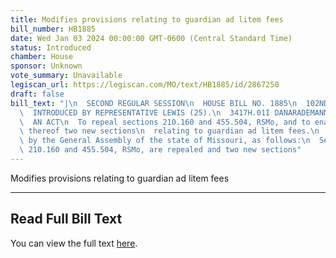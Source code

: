 ```yaml
---
title: Modifies provisions relating to guardian ad litem fees
bill_number: HB1885
date: Wed Jan 03 2024 00:00:00 GMT-0600 (Central Standard Time)
status: Introduced
chamber: House
sponsor: Unknown
vote_summary: Unavailable
legiscan_url: https://legiscan.com/MO/text/HB1885/id/2867250
draft: false
bill_text: "|\n  SECOND REGULAR SESSION\n  HOUSE BILL NO. 1885\n  102ND GENERAL ASSEMBLY\n\
  \  INTRODUCED BY REPRESENTATIVE LEWIS (25).\n  3417H.01I DANARADEMANMILLER,ChiefClerk\n\
  \  AN ACT\n  To repeal sections 210.160 and 455.504, RSMo, and to enact in lieu\
  \ thereof two new sections\n  relating to guardian ad litem fees.\n  Be it enacted\
  \ by the General Assembly of the state of Missouri, as follows:\n  Section A. Sections\
  \ 210.160 and 455.504, RSMo, are repealed and two new sections"
---
```

Modifies provisions relating to guardian ad litem fees

---

## Read Full Bill Text

You can view the full text [here](https://legiscan.com/MO/text/HB1885/id/2867250).
